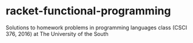 # racket-functional-programming

Solutions to homework problems in programming languages class (CSCI 376, 2016) at The University of the South
